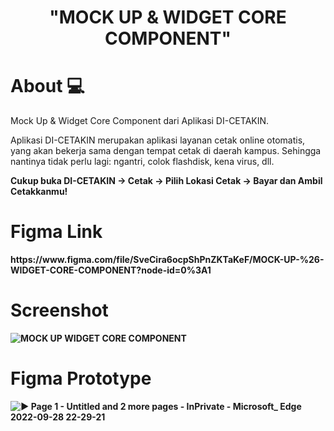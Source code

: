 <h1 align="center"><b>"MOCK UP & WIDGET CORE COMPONENT"</b></h1>

# About 💻
<p>Mock Up & Widget Core Component dari Aplikasi DI-CETAKIN.</p> 
<p>Aplikasi DI-CETAKIN merupakan aplikasi layanan cetak online otomatis, yang akan bekerja sama dengan tempat cetak di daerah kampus. Sehingga nantinya tidak perlu lagi: ngantri, colok flashdisk, kena virus, dll.</p>
<p><b>Cukup buka DI-CETAKIN → Cetak → Pilih Lokasi Cetak → Bayar dan Ambil Cetakkanmu!<b></p>

# Figma Link
<p>https://www.figma.com/file/SveCira6ocpShPnZKTaKeF/MOCK-UP-%26-WIDGET-CORE-COMPONENT?node-id=0%3A1</p>


# Screenshot 
![MOCK UP   WIDGET CORE COMPONENT](https://user-images.githubusercontent.com/113090492/192825805-47eca809-fb50-4ff7-8b3f-ad0bc63e0c5c.png)


# Figma Prototype

![▶ Page 1 - Untitled and 2 more pages -  InPrivate  - Microsoft_ Edge 2022-09-28 22-29-21](https://user-images.githubusercontent.com/113090492/192826338-e39717a3-0b30-4949-aba7-6070eca9afb6.gif)
